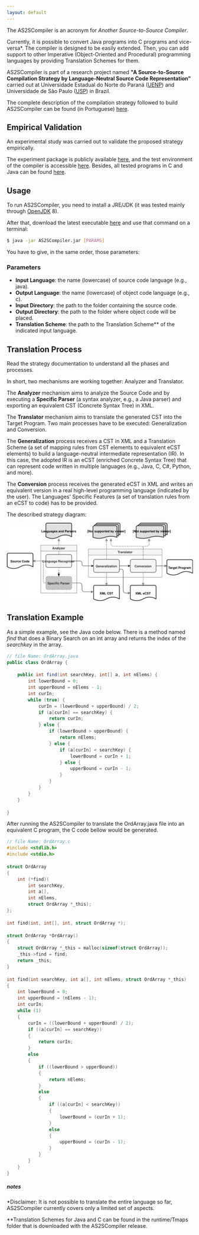 ```yaml
---
layout: default
---
```


The AS2SCompiler is an acronym for _Another Source-to-Source Compiler_. 

Currently, it is possible to convert Java programs into C programs and vice-versa*. The compiler is designed to be easily extended. Then, you can add support to other Imperative (Object-Oriented and Procedural) programming languages by providing Translation Schemes for them.

AS2SCompiler is part of a research project named **"A Source-to-Source Compilation Strategy by Language-Neutral Source Code Representation"** carried out at Universidade Estadual do Norte do Paraná ([UENP](https://uenp.edu.br/)) and Universidade de São Paulo ([USP](https://www5.usp.br/)) in Brazil.

The complete description of the compilation strategy followed to build AS2SCompiler can be found (in Portuguese) [here](https://drive.google.com/open?id=13Qi5U-uxc76yWdr-WceWd4L8Yk35H4tG).

## Empirical Validation

An experimental study was carried out to validate the proposed strategy empirically. 

The experiment package is publicly available [here](https://drive.google.com/file/d/14E9PKYZtUAU346ZNdzJ860qONHcES3oO/view?usp=sharing), and the test environment of the compiler is accessible [here](https://github.com/RafaelSantosBraz/AS2SCompiler/releases/tag/v1.0-beta-test.2). Besides, all tested programs in C and Java can be found [here](https://github.com/RafaelSantosBraz/AS2SCompiler/tree/master/runtime/examples).

## Usage

To run AS2SCompiler, you need to install a JRE/JDK (it was tested mainly through [OpenJDK](https://openjdk.java.net/) 8).

After that, download the latest executable [here](https://github.com/RafaelSantosBraz/AS2SCompiler/releases) and use that command on a terminal:

```sh
$ java -jar AS2SCompiler.jar [PARAMS]
```

You have to give, in the same order, those parameters:

### Parameters

* **Input Language**: the name (lowercase) of source code language (e.g., java).
* **Output Language**: the name (lowercase) of object code language (e.g., c).
* **Input Directory**: the path to the folder containing the source code.
* **Output Directory**: the path to the folder where object code will be placed.
* **Translation Scheme**: the path to the Translation Scheme** of the indicated input language.

## Translation Process

Read the strategy documentation to understand all the phases and processes.

In short, two mechanisms are working together: Analyzer and Translator.

The **Analyzer** mechanism aims to analyze the Source Code and by executing a **Specific Parser** (a syntax analyzer, e.g., a Java parser) and exporting an equivalent CST (Concrete Syntax Tree) in XML.

The **Translator** mechanism aims to translate the generated CST into the Target Program. Two main processes have to be executed: Generalization and Conversion.

The **Generalization** process receives a CST in XML and a Translation Scheme (a set of mapping rules from CST elements to equivalent eCST elements) to build a language-neutral intermediate representation (IR). In this case, the adopted IR is an eCST (enriched Concrete Syntax Tree) that can represent code written in multiple languages (e.g., Java, C, C#, Python, and more).

The **Conversion** process receives the generated eCST in XML and writes an equivalent version in a real high-level programming language (indicated by the user). The Languages' Specific Features (a set of translation rules from an eCST to code) has to be provided.

The described strategy diagram:

![framework](./CompleteFramework.svg)

## Translation Example

As a simple example, see the Java code below. There is a method named _find_ that does a Binary Search on an int array and returns the index of the _searchkey_ in the array.

```java
// file Name: OrdArray.java
public class OrdArray {

    public int find(int searchKey, int[] a, int nElems) {
        int lowerBound = 0;
        int upperBound = nElems - 1;
        int curIn;
        while (true) {
            curIn = (lowerBound + upperBound) / 2;
            if (a[curIn] == searchKey) {
                return curIn;
            } else {
                if (lowerBound > upperBound) {
                    return nElems;
                } else {
                    if (a[curIn] < searchKey) {
                        lowerBound = curIn + 1;
                    } else {
                        upperBound = curIn - 1;
                    }
                }
            }
        }
    }

}
```

After running the AS2SCompiler to translate the OrdArray.java file into an equivalent C program, the C code bellow would be generated.

```c
// file Name: OrdArray.c
#include <stdlib.h>
#include <stdio.h>

struct OrdArray
{
    int (*find)(
        int searchKey,
        int a[],
        int nElems,
        struct OrdArray *_this);
};

int find(int, int[], int, struct OrdArray *);

struct OrdArray *OrdArray()
{
    struct OrdArray *_this = malloc(sizeof(struct OrdArray));
    _this->find = find;
    return _this;
}

int find(int searchKey, int a[], int nElems, struct OrdArray *_this)
{
    int lowerBound = 0;
    int upperBound = (nElems - 1);
    int curIn;
    while (1)
    {
        curIn = ((lowerBound + upperBound) / 2);
        if ((a[curIn] == searchKey))
        {
            return curIn;
        }
        else
        {
            if ((lowerBound > upperBound))
            {
                return nElems;
            }
            else
            {
                if ((a[curIn] < searchKey))
                {
                    lowerBound = (curIn + 1);
                }
                else
                {
                    upperBound = (curIn - 1);
                }
            }
        }
    }
}
```

##### notes

*Disclaimer: It is not possible to translate the entire language so far, AS2SCompiler currently covers only a limited set of aspects.

**Translation Schemes for Java and C can be found in the runtime/Tmaps folder that is downloaded with the AS2SCompiler release.
